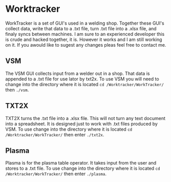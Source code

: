 # Worktracker
WorkTracker is a set of GUI's used in a welding shop. Together these GUI's 
collect data, write that data to a .txt file, turn .txt file into a .xlsx
file, and finaly syncs between machines. I am sure to an experienced developer
this is crude and hacked together, it is. However it works and I am still
working on it. If you awould like to sugest any changes pleas feel free to 
contact me.


## VSM
The VSM GUI collects input from a welder out in a shop. That data is appended 
to a .txt file for use lator by txt2x. To use VSM you will need to change into
the directory where it is located `cd /Worktracker/WorkTracker/` then `./vsm`.


## TXT2X
TXT2X turns the .txt file into a .xlsx file. This will not turn any text
document into a spreadsheet. It is designed just to work with .txt files
produced by VSM. To use change into the directory where it is located
`cd /Worktracker/WorkTracker/` then enter `./txt2x`.

## Plasma
Plasma is for the plasma table operator. It takes input from the user and 
stores to a .txt file. To use change into the directory where it is located
`cd /Worktracker/WorkTracker/` then enter `./plasma`.

